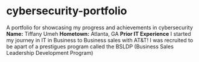 # cybersecurity-portfolio
A portfolio for showcasing my progress and achievements in cybersecurity
<B>Name:</b> Tiffany Umeh
<B>Hometown:</B> Atlanta, GA 
<b>Prior IT Experience</b>
    I started my journey in IT in Business to Business sales with AT&T! I was recruited to be apart of a prestigues program called the BSLDP (Business Sales Leadership Development Program) 

